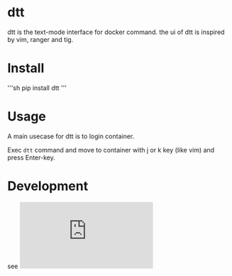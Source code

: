 # dtt

dtt is the text-mode interface for docker command.
the ui of dtt is inspired by vim, ranger and tig.

# Install

'''sh
pip install dtt
'''

# Usage

A main usecase for dtt is to login container.

Exec `dtt` command and move to container with j or k key (like vim) and press Enter-key.

# Development

see ![README_DEV.md](https://github.com/ymizushi/dtt/blob/master/README_DEV.md)
